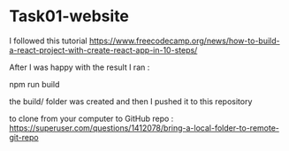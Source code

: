 # Task01-website

I followed this tutorial https://www.freecodecamp.org/news/how-to-build-a-react-project-with-create-react-app-in-10-steps/

After I was happy with the result I ran : 

npm run build

the build/ folder was created and then I pushed it to this repository 

to clone from your computer to GitHub repo : https://superuser.com/questions/1412078/bring-a-local-folder-to-remote-git-repo
